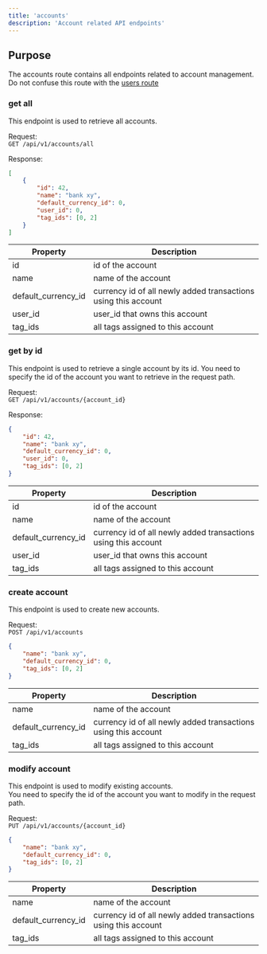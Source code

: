 ```yaml
---
title: 'accounts'
description: 'Account related API endpoints'
---
```


## Purpose

The accounts route contains all endpoints related to account management.  
Do not confuse this route with the [users route](./user)

### get all

This endpoint is used to retrieve all accounts. 

Request:  
`GET /api/v1/accounts/all`

Response:
```json
[
	{
		"id": 42,
		"name": "bank xy",
		"default_currency_id": 0,
		"user_id": 0,
		"tag_ids": [0, 2]
	}
]
```

| Property | Description |
| ----------- | ----------- |
| id | id of the account |
| name | name of the account |
| default_currency_id | currency id of all newly added transactions using this account |
| user_id | user_id that owns this account |
| tag_ids | all tags assigned to this account |

### get by id

This endpoint is used to retrieve a single account by its id. 
You need to specify the id of the account you want to retrieve in the request path.

Request:  
`GET /api/v1/accounts/{account_id}`

Response:
```json
{
	"id": 42,
	"name": "bank xy",
	"default_currency_id": 0,
	"user_id": 0,
	"tag_ids": [0, 2]
}
```

| Property | Description |
| ----------- | ----------- |
| id | id of the account |
| name | name of the account |
| default_currency_id | currency id of all newly added transactions using this account |
| user_id | user_id that owns this account |
| tag_ids | all tags assigned to this account |

### create account

This endpoint is used to create new accounts. 

Request:  
`POST /api/v1/accounts`
```json
{
	"name": "bank xy",
	"default_currency_id": 0,
	"tag_ids": [0, 2]
}
```

| Property | Description |
| ----------- | ----------- |
| name | name of the account |
| default_currency_id | currency id of all newly added transactions using this account |
| tag_ids | all tags assigned to this account |

### modify account

This endpoint is used to modify existing accounts.  
You need to specify the id of the account you want to modify in the request path.

Request:  
`PUT /api/v1/accounts/{account_id}`
```json
{
	"name": "bank xy",
	"default_currency_id": 0,
	"tag_ids": [0, 2]
}
```

| Property | Description |
| ----------- | ----------- |
| name | name of the account |
| default_currency_id | currency id of all newly added transactions using this account |
| tag_ids | all tags assigned to this account |
